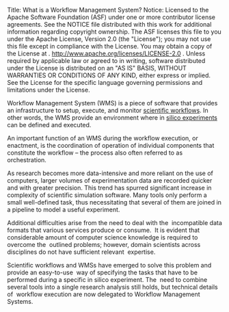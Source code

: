 Title:     What is a Workflow Management System?
Notice:    Licensed to the Apache Software Foundation (ASF) under one
           or more contributor license agreements.  See the NOTICE file
           distributed with this work for additional information
           regarding copyright ownership.  The ASF licenses this file
           to you under the Apache License, Version 2.0 (the
           "License"); you may not use this file except in compliance
           with the License.  You may obtain a copy of the License at
           .
             http://www.apache.org/licenses/LICENSE-2.0
           .
           Unless required by applicable law or agreed to in writing,
           software distributed under the License is distributed on an
           "AS IS" BASIS, WITHOUT WARRANTIES OR CONDITIONS OF ANY
           KIND, either express or implied.  See the License for the
           specific language governing permissions and limitations
           under the License.

Workflow Management System (WMS) is a piece of software that provides an infrastructure to setup, execute, 
   and monitor [scientific workflows](/introduction/why-use-workflows). 
In other words, the WMS provide an environment where in 
   [silico experiments](/introduction/what-is-in-silico-experimentation) can be defined and executed.

An important function of an WMS during the workflow execution, or enactment, is the coordination of operation of individual components that constitute the workflow – the process also often referred to as orchestration.

As research becomes more data-intensive and more reliant on the use of computers, larger volumes of experimentation data are recorded quicker and with greater precision. This trend has spurred significant increase in complexity of scientific simulation software. Many tools only perform a small well-defined task, thus necessitating that several of them are joined in a pipeline to model a useful experiment.

Additional difficulties arise from the need to deal with the  incompatible data formats that various services produce or consume.  It is evident that considerable amount of computer science knowledge is required to overcome the  outlined problems; however, domain scientists across disciplines do not have sufficient relevant  expertise.

Scientific workflows and WMSs have emerged to solve this problem and provide an easy-to-use  way of specifying the tasks that have to be performed during a specific in silico experiment. The  need to combine several tools into a single research analysis still holds, but technical details of  workflow execution are now delegated to Workflow Management Systems.

